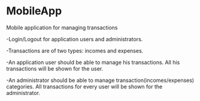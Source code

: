 # MobileApp
Mobile application for managing transactions

-Login/Logout for application users and administrators.

-Transactions are of two types: incomes and expenses.

-An application user should be able to manage his transactions. All his transactions will be shown for the user.

-An administrator should be able to manage transaction(incomes/expenses) categories. All transactions for every user will be shown for the administrator.
